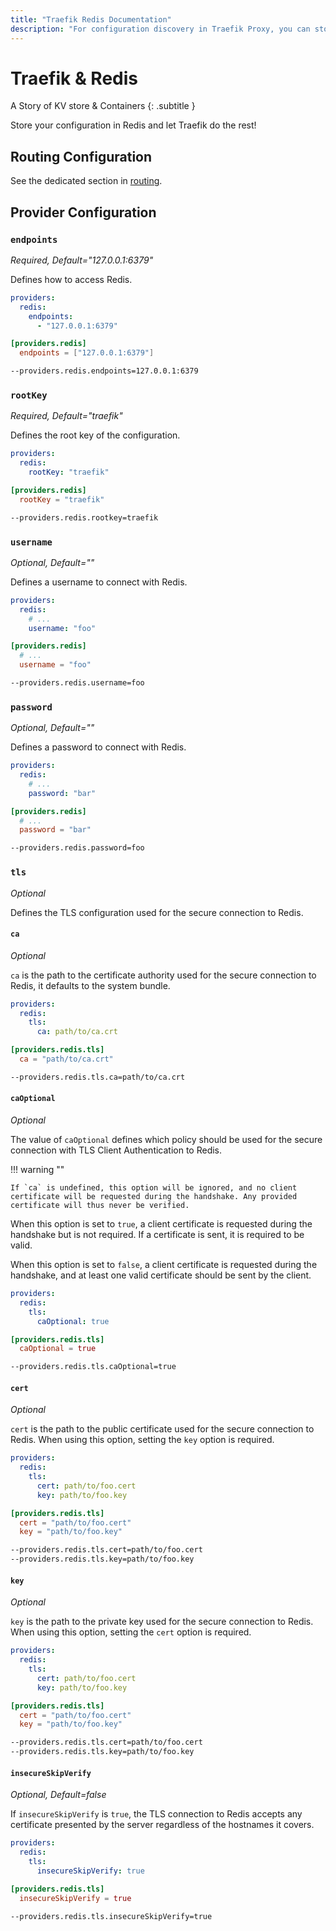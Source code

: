 ```yaml
---
title: "Traefik Redis Documentation"
description: "For configuration discovery in Traefik Proxy, you can store your configurations in Redis. Read the technical documentation."
---
```


# Traefik & Redis

A Story of KV store & Containers
{: .subtitle }

Store your configuration in Redis and let Traefik do the rest!

## Routing Configuration

See the dedicated section in [routing](../routing/providers/kv.md).

## Provider Configuration

### `endpoints`

_Required, Default="127.0.0.1:6379"_

Defines how to access Redis.

```yaml tab="File (YAML)"
providers:
  redis:
    endpoints:
      - "127.0.0.1:6379"
```

```toml tab="File (TOML)"
[providers.redis]
  endpoints = ["127.0.0.1:6379"]
```

```bash tab="CLI"
--providers.redis.endpoints=127.0.0.1:6379
```

### `rootKey`

_Required, Default="traefik"_

Defines the root key of the configuration.

```yaml tab="File (YAML)"
providers:
  redis:
    rootKey: "traefik"
```

```toml tab="File (TOML)"
[providers.redis]
  rootKey = "traefik"
```

```bash tab="CLI"
--providers.redis.rootkey=traefik
```

### `username`

_Optional, Default=""_

Defines a username to connect with Redis.

```yaml tab="File (YAML)"
providers:
  redis:
    # ...
    username: "foo"
```

```toml tab="File (TOML)"
[providers.redis]
  # ...
  username = "foo"
```

```bash tab="CLI"
--providers.redis.username=foo
```

### `password`

_Optional, Default=""_

Defines a password to connect with Redis.

```yaml tab="File (YAML)"
providers:
  redis:
    # ...
    password: "bar"
```

```toml tab="File (TOML)"
[providers.redis]
  # ...
  password = "bar"
```

```bash tab="CLI"
--providers.redis.password=foo
```

### `tls`

_Optional_

Defines the TLS configuration used for the secure connection to Redis.

#### `ca`

_Optional_

`ca` is the path to the certificate authority used for the secure connection to Redis,
it defaults to the system bundle.

```yaml tab="File (YAML)"
providers:
  redis:
    tls:
      ca: path/to/ca.crt
```

```toml tab="File (TOML)"
[providers.redis.tls]
  ca = "path/to/ca.crt"
```

```bash tab="CLI"
--providers.redis.tls.ca=path/to/ca.crt
```

#### `caOptional`

_Optional_

The value of `caOptional` defines which policy should be used for the secure connection with TLS Client Authentication to Redis.

!!! warning ""

    If `ca` is undefined, this option will be ignored, and no client certificate will be requested during the handshake. Any provided certificate will thus never be verified.

When this option is set to `true`, a client certificate is requested during the handshake but is not required. If a certificate is sent, it is required to be valid.

When this option is set to `false`, a client certificate is requested during the handshake, and at least one valid certificate should be sent by the client.

```yaml tab="File (YAML)"
providers:
  redis:
    tls:
      caOptional: true
```

```toml tab="File (TOML)"
[providers.redis.tls]
  caOptional = true
```

```bash tab="CLI"
--providers.redis.tls.caOptional=true
```

#### `cert`

_Optional_

`cert` is the path to the public certificate used for the secure connection to Redis.
When using this option, setting the `key` option is required.

```yaml tab="File (YAML)"
providers:
  redis:
    tls:
      cert: path/to/foo.cert
      key: path/to/foo.key
```

```toml tab="File (TOML)"
[providers.redis.tls]
  cert = "path/to/foo.cert"
  key = "path/to/foo.key"
```

```bash tab="CLI"
--providers.redis.tls.cert=path/to/foo.cert
--providers.redis.tls.key=path/to/foo.key
```

#### `key`

_Optional_

`key` is the path to the private key used for the secure connection to Redis.
When using this option, setting the `cert` option is required.

```yaml tab="File (YAML)"
providers:
  redis:
    tls:
      cert: path/to/foo.cert
      key: path/to/foo.key
```

```toml tab="File (TOML)"
[providers.redis.tls]
  cert = "path/to/foo.cert"
  key = "path/to/foo.key"
```

```bash tab="CLI"
--providers.redis.tls.cert=path/to/foo.cert
--providers.redis.tls.key=path/to/foo.key
```

#### `insecureSkipVerify`

_Optional, Default=false_

If `insecureSkipVerify` is `true`, the TLS connection to Redis accepts any certificate presented by the server regardless of the hostnames it covers.

```yaml tab="File (YAML)"
providers:
  redis:
    tls:
      insecureSkipVerify: true
```

```toml tab="File (TOML)"
[providers.redis.tls]
  insecureSkipVerify = true
```

```bash tab="CLI"
--providers.redis.tls.insecureSkipVerify=true
```
